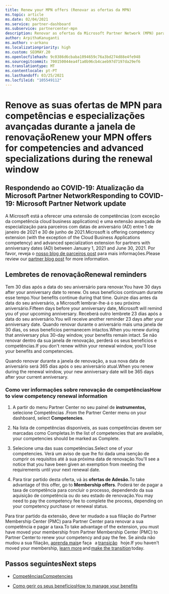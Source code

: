 ```yaml
---
title: Renew your MPN offers (Renovar as ofertas da MPN)
ms.topic: article
ms.date: 02/04/2021
ms.service: partner-dashboard
ms.subservice: partnercenter-mpn
description: Renovar as ofertas da Microsoft Partner Network (MPN) para competências e especializações avançadas - a janela de renovação começa o aniversário da data de compra mais um dia.
author: ArpithaKanuganti
ms.author: v-arkanu
ms.localizationpriority: high
ms.custom: SEOMAY.20
ms.openlocfilehash: 9c0386d6cbaba1094659c76a3bd274d88e4fe948
ms.sourcegitcommit: 700150044ea4f1a0b96cb4caeb97d7197da29ef6
ms.translationtype: MT
ms.contentlocale: pt-PT
ms.lasthandoff: 03/25/2021
ms.locfileid: "105549112"
---
```

# <a name="renew-your-mpn-offers-for-competencies-and-advanced-specializations-during-the-renewal-window"></a><span data-ttu-id="dabd4-103">Renove as suas ofertas de MPN para competências e especializações avançadas durante a janela de renovação</span><span class="sxs-lookup"><span data-stu-id="dabd4-103">Renew your MPN offers for competencies and advanced specializations during the renewal window</span></span>

## <a name="responding-to-covid-19-microsoft-partner-network-update"></a><span data-ttu-id="dabd4-104">Respondendo ao COVID-19: Atualização da Microsoft Partner Network</span><span class="sxs-lookup"><span data-stu-id="dabd4-104">Responding to COVID-19: Microsoft Partner Network update</span></span>

<span data-ttu-id="dabd4-105">A Microsoft está a oferecer uma extensão de competências (com exceção da competência cloud business applications) e uma extensão avançada de especialização para parceiros com datas de aniversário (AD) entre 1 de janeiro de 2021 e 30 de junho de 2021.</span><span class="sxs-lookup"><span data-stu-id="dabd4-105">Microsoft is offering competency extension (with the exception of the Cloud Business Applications competency) and advanced specialization extension for partners with anniversary dates (AD) between January 1, 2021 and June 30, 2021.</span></span> <span data-ttu-id="dabd4-106">Por favor, reveja o [nosso blog de parceiros post](https://blogs.partner.microsoft.com/mpn/responding-to-covid-19-microsoft-partner-network/) para mais informações.</span><span class="sxs-lookup"><span data-stu-id="dabd4-106">Please review our [partner blog post](https://blogs.partner.microsoft.com/mpn/responding-to-covid-19-microsoft-partner-network/) for more information.</span></span>

## <a name="renewal-reminders"></a><span data-ttu-id="dabd4-107">Lembretes de renovação</span><span class="sxs-lookup"><span data-stu-id="dabd4-107">Renewal reminders</span></span>

<span data-ttu-id="dabd4-108">Tem 30 dias após a data do seu aniversário para renovar.</span><span class="sxs-lookup"><span data-stu-id="dabd4-108">You have 30 days after your anniversary date to renew.</span></span> <span data-ttu-id="dabd4-109">Os seus benefícios continuam durante esse tempo.</span><span class="sxs-lookup"><span data-stu-id="dabd4-109">Your benefits continue during that time.</span></span> <span data-ttu-id="dabd4-110">Quinze dias antes da data do seu aniversário, a Microsoft lembrar-lhe-á o seu próximo aniversário.</span><span class="sxs-lookup"><span data-stu-id="dabd4-110">Fifteen days before your anniversary date, Microsoft will remind you of your upcoming anniversary.</span></span> <span data-ttu-id="dabd4-111">Receberá outro lembrete 23 dias após a data do seu aniversário.</span><span class="sxs-lookup"><span data-stu-id="dabd4-111">You will receive another reminder 23 days after your anniversary date.</span></span> <span data-ttu-id="dabd4-112">Quando renovar durante o aniversário mais uma janela de 30 dias, os seus benefícios permanecem intactos.</span><span class="sxs-lookup"><span data-stu-id="dabd4-112">When you renew during that anniversary plus 30-day window, your benefits remain intact.</span></span> <span data-ttu-id="dabd4-113">Se não renovar dentro da sua janela de renovação, perderá os seus benefícios e competências.</span><span class="sxs-lookup"><span data-stu-id="dabd4-113">If you don't renew within your renewal window, you'll lose your benefits and competencies.</span></span>

<span data-ttu-id="dabd4-114">Quando renovar durante a janela de renovação, a sua nova data de aniversário será 365 dias após o seu aniversário atual.</span><span class="sxs-lookup"><span data-stu-id="dabd4-114">When you renew during the renewal window, your new anniversary date will be 365 days after your current anniversary.</span></span>

### <a name="how-to-view-competency-renewal-information"></a><span data-ttu-id="dabd4-115">Como ver informações sobre renovação de competências</span><span class="sxs-lookup"><span data-stu-id="dabd4-115">How to view competency renewal information</span></span>

1. <span data-ttu-id="dabd4-116">A partir do menu Partner Center no seu painel de **instrumentos,** selecione Competências .</span><span class="sxs-lookup"><span data-stu-id="dabd4-116">From the Partner Center menu on your dashboard, select **Competencies**.</span></span>  

2. <span data-ttu-id="dabd4-117">Na lista de competências disponíveis, as suas competências devem ser marcadas como Completas.</span><span class="sxs-lookup"><span data-stu-id="dabd4-117">In the list of competencies that are available, your competencies should be marked as Complete.</span></span>  

3. <span data-ttu-id="dabd4-118">Selecione uma das suas competências.</span><span class="sxs-lookup"><span data-stu-id="dabd4-118">Select one of your competencies.</span></span> <span data-ttu-id="dabd4-119">Verá um aviso de que lhe foi dada uma isenção de cumprir os requisitos até à sua próxima data de renovação.</span><span class="sxs-lookup"><span data-stu-id="dabd4-119">You'll see a notice that you have been given an exemption from meeting the requirements until your next renewal date.</span></span>

4. <span data-ttu-id="dabd4-120">Para tirar partido desta oferta, vá às **ofertas de Adesão.**</span><span class="sxs-lookup"><span data-stu-id="dabd4-120">To take advantage of this offer, go to **Membership offers**.</span></span> <span data-ttu-id="dabd4-121">Poderá ter de pagar a taxa de competência para concluir o processo, dependendo da sua aquisição de competência ou do seu estado de renovação.</span><span class="sxs-lookup"><span data-stu-id="dabd4-121">You may need to pay the competency fee to complete the process, depending on your competency purchase or renewal status.</span></span>

<span data-ttu-id="dabd4-122">Para tirar partido da extensão, deve ter mudado a sua filiação do Partner Membership Center (PMC) para Partner Center para renovar a sua competência e pagar a taxa.</span><span class="sxs-lookup"><span data-stu-id="dabd4-122">To take advantage of the extension, you must have moved your membership from Partner Membership Center (PMC) to Partner Center to renew your competency and pay the fee.</span></span> <span data-ttu-id="dabd4-123">Se ainda não mudou a sua filiação, [aprenda mais](prepare-pmc-pc-migration.md)e faça   a [transição](https://partners.microsoft.com/partnerprogram/Welcome.aspx)   hoje.</span><span class="sxs-lookup"><span data-stu-id="dabd4-123">If you haven't moved your membership, [learn more](prepare-pmc-pc-migration.md) and [make the transition](https://partners.microsoft.com/partnerprogram/Welcome.aspx) today.</span></span>  

## <a name="next-steps"></a><span data-ttu-id="dabd4-124">Passos seguintes</span><span class="sxs-lookup"><span data-stu-id="dabd4-124">Next steps</span></span>

- [<span data-ttu-id="dabd4-125">Competências</span><span class="sxs-lookup"><span data-stu-id="dabd4-125">Competencies</span></span>](learn-about-competencies.md)

- [<span data-ttu-id="dabd4-126">Como gerir os seus benefícios</span><span class="sxs-lookup"><span data-stu-id="dabd4-126">How to manage your benefits</span></span>](manage-your-partner-network-benefits.md)

